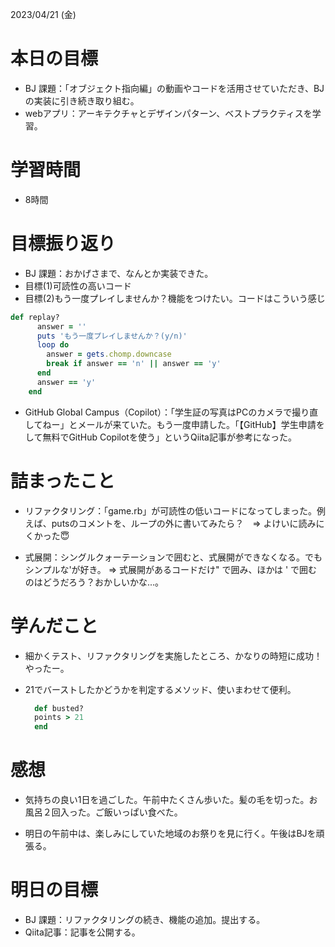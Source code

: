2023/04/21 (金)

# 本日の目標

- BJ 課題：「オブジェクト指向編」の動画やコードを活用させていただき、BJの実装に引き続き取り組む。
- webアプリ：アーキテクチャとデザインパターン、ベストプラクティスを学習。

# 学習時間

- 8時間

# 目標振り返り

- BJ 課題：おかげさまで、なんとか実装できた。
- 目標(1)可読性の高いコード
- 目標(2)もう一度プレイしませんか？機能をつけたい。コードはこういう感じ

```Ruby
def replay?
      answer = ''
      puts 'もう一度プレイしませんか？(y/n)'
      loop do
        answer = gets.chomp.downcase
        break if answer == 'n' || answer == 'y'
      end
      answer == 'y'
    end
  ```

- GitHub Global Campus（Copilot）：「学生証の写真はPCのカメラで撮り直してねー」とメールが来ていた。もう一度申請した。「【GitHub】学生申請をして無料でGitHub Copilotを使う」というQiita記事が参考になった。

# 詰まったこと
- リファクタリング：「game.rb」が可読性の低いコードになってしまった。例えば、putsのコメントを、ループの外に書いてみたら？　=> よけいに読みにくかった😇

- 式展開：シングルクォーテーションで囲むと、式展開ができなくなる。でもシンプルな'が好き。 => 式展開があるコードだけ" で囲み、ほかは ' で囲むのはどうだろう？おかしいかな...。

# 学んだこと

- 細かくテスト、リファクタリングを実施したところ、かなりの時短に成功！やったー。

- 21でバーストしたかどうかを判定するメソッド、使いまわせて便利。

  ```Ruby
    def busted?
    points > 21
    end
  ```

# 感想

- 気持ちの良い1日を過ごした。午前中たくさん歩いた。髪の毛を切った。お風呂２回入った。ご飯いっぱい食べた。

- 明日の午前中は、楽しみにしていた地域のお祭りを見に行く。午後はBJを頑張る。

# 明日の目標

- BJ 課題：リファクタリングの続き、機能の追加。提出する。
- Qiita記事：記事を公開する。
